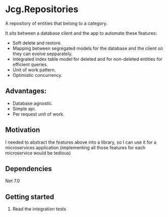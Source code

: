 # Jcg.Repositories

A repository of entities that belong to a category.

It sits between a database client and the app to automate these features:
- Soft delete and restore.
- Mapping between segregated models for the database and the client so they can evolve sepparately.
- Integrated index table model for deleted and for non-deleted entities for efficient queries.
- Unit of work pattern.
- Optimistic concurrency.

## Advantages:
- Database agnostic.
- Simple api.
- Per request unit of work.

## Motivation
I needed to abstract the features above into a library, so I can use it for a microservices application (implementing all those features for each microservice would be tedious)

## Dependencies
Net 7.0

## Getting started
1. Read the integration tests

